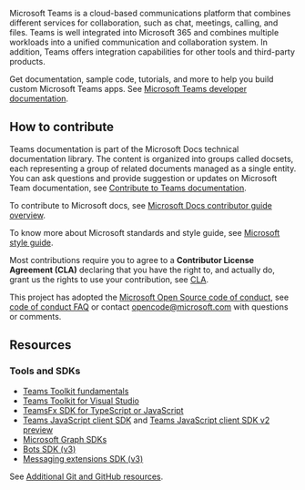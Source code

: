 Microsoft Teams is a cloud-based communications platform that combines different services for collaboration, such as chat, meetings, calling, and files. Teams is well integrated into Microsoft 365 and combines multiple workloads into a unified communication and collaboration system. In addition, Teams offers integration capabilities for other tools and third-party products.

Get documentation, sample code, tutorials, and more to help you build custom Microsoft Teams apps. See [Microsoft Teams developer documentation](https://docs.microsoft.com/en-us/microsoftteams/platform/mstdd-landing/).

## How to contribute 

Teams documentation is part of the Microsoft Docs technical documentation library. The content is organized into groups called docsets, each representing a group of related documents managed as a single entity. You can ask questions and provide suggestion or updates on Microsoft Team documentation, see [Contribute to Teams documentation](https://docs.microsoft.com/en-us/microsoftteams/platform/resources/teams-contributor-reference/).

To contribute to Microsoft docs, see [Microsoft Docs contributor guide overview](https://docs.microsoft.com/en-us/contribute/).

To know more about Microsoft standards and style guide, see [Microsoft style guide](https://docs.microsoft.com/en-us/style-guide/welcome/).

Most contributions require you to agree to a **Contributor License Agreement (CLA)** declaring that you have the right to, and actually do, grant us the rights to use your contribution, see [CLA](https://cla.microsoft.com/).

This project has adopted the [Microsoft Open Source code of conduct](https://opensource.microsoft.com/codeofconduct/), see [code of conduct FAQ](https://opensource.microsoft.com/codeofconduct/faq/) or contact [opencode@microsoft.com](mailto:opencode@microsoft.com) with questions or comments.

## Resources

### Tools and SDKs

* [Teams Toolkit fundamentals](https://docs.microsoft.com/en-us/microsoftteams/platform/toolkit/teams-toolkit-fundamentals/)
* [Teams Toolkit for Visual Studio](https://docs.microsoft.com/en-us/microsoftteams/platform/toolkit/visual-studio-overview/)
* [TeamsFx SDK for TypeScript or JavaScript](https://docs.microsoft.com/en-us/microsoftteams/platform/toolkit/teamsfx-sdk/)
* [Teams JavaScript client SDK](https://docs.microsoft.com/en-us/microsoftteams/platform/tabs/how-to/using-teams-client-sdk/) and [Teams JavaScript client SDK v2 preview](https://docs.microsoft.com/en-us/microsoftteams/platform/m365-apps/using-teams-client-sdk-preview?tabs=manifest-teams-toolkit%2Cjavascript/)
* [Microsoft Graph SDKs](https://docs.microsoft.com/en-us/graph/sdks/sdks-overview/)
* [Bots SDK (v3)](https://docs.microsoft.com/en-us/microsoftteams/platform/resources/bot-v3/bots-overview/)
* [Messaging extensions SDK (v3)](https://docs.microsoft.com/en-us/microsoftteams/platform/resources/messaging-extension-v3/messaging-extensions-overview/)

See [Additional Git and GitHub resources](https://docs.microsoft.com/en-us/contribute/additional-resources).

